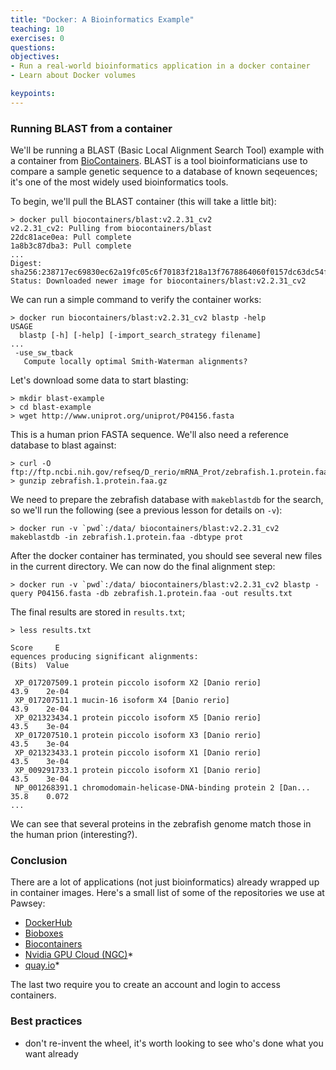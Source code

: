 ```yaml
---
title: "Docker: A Bioinformatics Example"
teaching: 10
exercises: 0
questions:
objectives:
- Run a real-world bioinformatics application in a docker container
- Learn about Docker volumes

keypoints:
---
```


### Running BLAST from a container ###
We'll be running a BLAST (Basic Local Alignment Search Tool) example with a container from [BioContainers](https://biocontainers.pro).  BLAST is a tool bioinformaticians use to compare a sample genetic sequence to a database of known seqeuences; it's one of the most widely used bioinformatics tools.

To begin, we'll pull the BLAST container (this will take a little bit):

```
> docker pull biocontainers/blast:v2.2.31_cv2
v2.2.31_cv2: Pulling from biocontainers/blast
22dc81ace0ea: Pull complete 
1a8b3c87dba3: Pull complete 
...
Digest: sha256:238717ec69830ec62a19fc05c6f70183f218a13f7678864060f0157dc63dc54f
Status: Downloaded newer image for biocontainers/blast:v2.2.31_cv2
```

We can run a simple command to verify the container works:

```
> docker run biocontainers/blast:v2.2.31_cv2 blastp -help
USAGE
  blastp [-h] [-help] [-import_search_strategy filename]
...
 -use_sw_tback
   Compute locally optimal Smith-Waterman alignments?
```

Let's download some data to start blasting:

```
> mkdir blast-example
> cd blast-example
> wget http://www.uniprot.org/uniprot/P04156.fasta
```

This is a human prion FASTA sequence.  We'll also need a reference database to blast against:

```
> curl -O ftp://ftp.ncbi.nih.gov/refseq/D_rerio/mRNA_Prot/zebrafish.1.protein.faa.gz
> gunzip zebrafish.1.protein.faa.gz
```

We need to prepare the zebrafish database with `makeblastdb` for the search, so we'll run the following (see a previous lesson for details on `-v`):

```
> docker run -v `pwd`:/data/ biocontainers/blast:v2.2.31_cv2 makeblastdb -in zebrafish.1.protein.faa -dbtype prot
```

After the docker container has terminated, you should see several new files in the current directory.  We can now do the final alignment step:

```
> docker run -v `pwd`:/data/ biocontainers/blast:v2.2.31_cv2 blastp -query P04156.fasta -db zebrafish.1.protein.faa -out results.txt
```
The final results are stored in `results.txt`;
```
> less results.txt
                                                                     Score     E
equences producing significant alignments:                          (Bits)  Value

 XP_017207509.1 protein piccolo isoform X2 [Danio rerio]             43.9    2e-04
 XP_017207511.1 mucin-16 isoform X4 [Danio rerio]                    43.9    2e-04
 XP_021323434.1 protein piccolo isoform X5 [Danio rerio]             43.5    3e-04
 XP_017207510.1 protein piccolo isoform X3 [Danio rerio]             43.5    3e-04
 XP_021323433.1 protein piccolo isoform X1 [Danio rerio]             43.5    3e-04
 XP_009291733.1 protein piccolo isoform X1 [Danio rerio]             43.5    3e-04
 NP_001268391.1 chromodomain-helicase-DNA-binding protein 2 [Dan...  35.8    0.072
...
```
We can see that several proteins in the zebrafish genome match those in the human prion (interesting?).


### Conclusion ###
There are a lot of applications (not just bioinformatics) already wrapped up in container images.  Here's a small list of some of the repositories we use at Pawsey:

* [DockerHub](hub.docker.com)
* [Bioboxes](bioboxes.org)
* [Biocontainers](biocontainers.pro)
* [Nvidia GPU Cloud (NGC)](ngc.nvidia.com)*
* [quay.io](quay.io)*

The last two require you to create an account and login to access containers.

### Best practices ###

- don't re-invent the wheel, it's worth looking to see who's done what you want already

